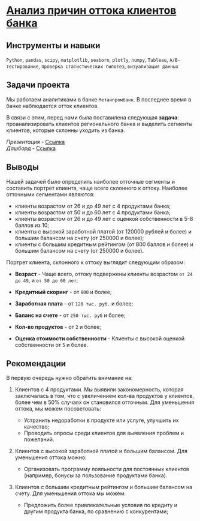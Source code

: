 # [Анализ причин оттока клиентов банка](https://github.com/vaneevruslan/DA_Projects_Yandex/blob/main/11.%20Выпускной%20проект/11.1%20Анализ%20причин%20оттока%20клиентов%20банка/clients_outflow_research.ipynb)

## Инструменты и навыки

`Python`, `pandas`, `scipy`, `matplotlib`, `seaborn`, `plotly`, `numpy`, `Tableau`, `A/B-тестирование`, `проверка статистических гипотез`, `визуализация данных`

## Задачи проекта

Мы работаем аналитиками в банке `Метанпромбанк`. В последнее время в банке наблюдается отток клиентов.  

В связи с этим, перед нами была поставилена следующая **задача**: проанализировать клиентов регионального банка и выделить сегменты клиентов, которые склонны уходить из банка.

*Презентация* - [Ссылка](https://github.com/vaneevruslan/DA_Projects_Yandex/blob/main/11.%20Выпускной%20проект/11.1%20Анализ%20причин%20оттока%20клиентов%20банка/Dashboard_bank.pdf)  
*Дашборд* - [Ссылка](https://public.tableau.com/app/profile/ruslan8377/viz/Dashbord_bank/Dashboard)

## Выводы

Нашей задачей было определить наиболее отточные сегменты и составить портрет клиента, чаще всего склонного к оттоку. Наиболее отточными сегментами являются:

- клиенты возрастом от 26 и до 49 лет с 4 продуктами банка; 
- клиенты возрастом от 50 и до 60 лет с 4 продуктами банка; 
- клиенты возрастом от 26 и до 49 лет с оценкой собственности в 5-8 баллов из 10; 
- клиенты с высокой заработной платой (от 120000 рублей и более) и большим балансом на счету (от 250000 и более); 
- клиенты с большим кредитным рейтингом (от 800 баллов и более) и большим балансом на счету (от 250000 и более).

Портрет клиента, склонного к оттоку выглядит следующим образом:

- **Возраст** - Чаще всего, оттоку подвержены клиенты возрастом `от 24 до 49`, и `от 50 до 60 лет`;

- **Кредитный скоринг** - от `800` и более;
- **Заработная плата**  - от `120 тыс. руб.` и более;
- **Баланс на счете**  - от `250 тыс. руб` и более;
- **Кол-во продуктов** - от `2` и более;
- **Оценка стоимости собственности** - Клиенты с высокой оценкой собственности  от `5` и более.

## Рекомендации

В первую очередь нужно обратить внимание на:

1. Клиентов с 4 продуктами. Мы выявили закономерность, которая заключалась в том, что с увеличением кол-ва продуктов у клиентов, более чем в 50% случаях он становился отточным. Для уменьшения оттока, мы можем посоветовать: 

    - Устранить недоработки в продукте или услуге, улучшить их качество;
    - Проводить опросы среди клиентов для выявления проблем и пожеланий.
    

2. Клиентов с высокой заработной платой и большим балансом. Для уменьшения оттока можно:

    - Организовать программу лояльности для постоянных клиентов (например, бонусы за пользование продуктами банка).
    

3. Клиентов с большим кредитным рейтингом и большим балансом на счету. Для уменьшения оттока мы можем:

    - Предложить более привлекательные условия по кредиту и другим продукта банка, по сравнению с конкурентами;

